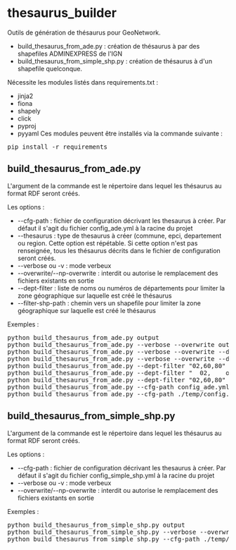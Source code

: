 # thesaurus_builder
Outils de génération de thésaurus pour GeoNetwork.

* build_thesaurus_from_ade.py : création de thésaurus à par des shapefiles ADMINEXPRESS de l'IGN
* build_thesaurus_from_simple_shp.py : création de thésaurus à d'un shapefile quelconque.

Nécessite les modules listés dans requirements.txt :
 * jinja2
 * fiona
 * shapely
 * click
 * pyproj
 * pyyaml
Ces modules peuvent être installés via la commande suivante :
<pre>
pip install -r requirements
</pre>

## build_thesaurus_from_ade.py

L'argument de la commande est le répertoire dans lequel les thésaurus au format RDF seront créés.

Les options :
* --cfg-path : fichier de configuration décrivant les thesaurus à créer. Par défaut il s'agit du fichier config_ade.yml
 à la racine du projet
* --thesaurus : type de thesaurus à créer (commune, epci, departement ou region. Cette option est répétable. Si cette
 option n'est pas renseignée, tous les thésaurus décrits dans le fichier de configuration seront créés.
* --verbose ou -v : mode verbeux
* --overwrite/--np-overwrite : interdit ou autorise le remplacement des fichiers existants en sortie
* --dept-filter : liste de noms ou numéros de départements pour limiter la zone géographique sur laquelle est créé
le thésaurus
* --filter-shp-path : chemin vers un shapefile pour limiter la zone géographique sur laquelle est créé le thésaurus

Exemples :

<pre>
python build_thesaurus_from_ade.py output
python build_thesaurus_from_ade.py --verbose --overwrite output
python build_thesaurus_from_ade.py --verbose --overwrite --dept-filter "60,02,somme" output
python build_thesaurus_from_ade.py --verbose --overwrite --dept-filter "60,02,somme" output
python build_thesaurus_from_ade.py --dept-filter "02,60,80" output
python build_thesaurus_from_ade.py --dept-filter "  02,    oise, SOMME" output
python build_thesaurus_from_ade.py --dept-filter "02,60,80" --filter-shp-path my_filter.shp output
python build_thesaurus_from_ade.py --cfg-path config_ade.yml --dept-filter "02,60,80" --overwrite temp
python build_thesaurus_from_ade.py --cfg-path ./temp/config.yml --dept-filter "02,60,80" --overwrite --thesaurus departement temp
</pre>


## build_thesaurus_from_simple_shp.py

L'argument de la commande est le répertoire dans lequel les thésaurus au format RDF seront créés.

Les options :
* --cfg-path : fichier de configuration décrivant les thesaurus à créer. Par défaut il s'agit du fichier
 config_simple_shp.yml à la racine du projet
* --verbose ou -v : mode verbeux
* --overwrite/--np-overwrite : interdit ou autorise le remplacement des fichiers existants en sortie

Exemples :

<pre>
python build_thesaurus_from_simple_shp.py output
python build_thesaurus_from_simple_shp.py --verbose --overwrite output
python build_thesaurus_from_simple_shp.py --cfg-path ./temp/config.yml --overwrite temp/out
</pre>
